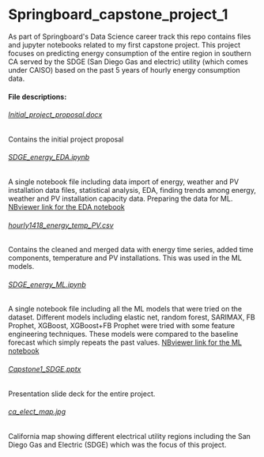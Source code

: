 # Springboard_capstone_project_1
As part of Springboard's Data Science career track this repo contains files and jupyter notebooks related to my first
capstone project. This project focuses on predicting energy consumption of the entire region in southern CA served by the SDGE (San Diego Gas and electric) utility (which comes under CAISO) based on the past 5 years of hourly energy consumption data. 

#### File descriptions:
###### [Initial_project_proposal.docx](https://github.com/pratha19/Springboard_capstone_project_1/blob/master/Initial_project_proposal.docx)
Contains the initial project proposal 

###### [SDGE_energy_EDA.ipynb](https://github.com/pratha19/Springboard_capstone_project_1/blob/master/SDGE_energy_EDA.ipynb)
A single notebook file including data import of energy, weather and PV installation data files, statistical analysis, EDA, finding trends among energy, weather and PV installation capacity data. Preparing the data for ML.
[NBviewer link for the EDA notebook](https://nbviewer.jupyter.org/github/pratha19/Springboard_capstone_project_1/blob/master/SDGE_energy_EDA.ipynb#4)

###### [hourly1418_energy_temp_PV.csv](https://github.com/pratha19/Springboard_capstone_project_1/blob/master/hourly1418_energy_temp_PV.csv)
Contains the cleaned and merged data with energy time series, added time components, temperature and PV installations. This was used in the ML models.

###### [SDGE_energy_ML.ipynb](https://github.com/pratha19/Springboard_capstone_project_1/blob/master/SDGE_energy_ML.ipynb)
A single notebook file including all the ML models that were tried on the dataset. Different models including elastic net, random forest, SARIMAX, FB Prophet, XGBoost, XGBoost+FB Prophet were tried with some feature engineering techniques. These models were compared to the baseline forecast which simply repeats the past values. 
[NBviewer link for the ML notebook](https://nbviewer.jupyter.org/github/pratha19/Springboard_capstone_project_1/blob/master/SDGE_energy_ML.ipynb#8)

###### [Capstone1_SDGE.pptx](https://github.com/pratha19/Springboard_capstone_project_1/blob/master/Capstone1_SDGE.pptx)
Presentation slide deck for the entire project.

###### [ca_elect_map.jpg](https://github.com/pratha19/Springboard_capstone_project_1/blob/master/ca_elect_map.jpg)
California map showing different electrical utility regions including the San Diego Gas and Electric (SDGE) which was the focus of this project.
